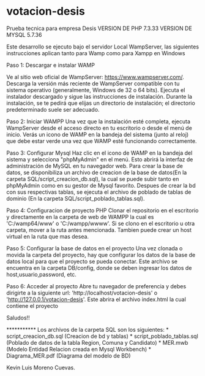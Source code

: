 # votacion-desis
Prueba tecnica para empresa Desis
VERSION DE PHP 7.3.33
VERSION DE MYSQL 5.7.36


Este desarrollo se ejecuto bajo el servidor Local WampServer, las siguientes instrucciones aplican tanto para Wamp como para Xampp en Windows

Paso 1: Descargar e instalar WAMP

Ve al sitio web oficial de WampServer: https://www.wampserver.com/.
Descarga la versión más reciente de WampServer compatible con tu sistema operativo (generalmente, Windows de 32 o 64 bits).
Ejecuta el instalador descargado y sigue las instrucciones de instalación. Durante la instalación, se te pedirá que elijas un directorio de instalación; el directorio predeterminado suele ser adecuado.

Paso 2: Iniciar WAMPP 
Una vez que la instalación esté completa, ejecuta WampServer desde el acceso directo en tu escritorio o desde el menú de inicio. 
Verás un icono de WAMP en la bandeja del sistema (junto al reloj) que debe estar verde una vez que WAMP esté funcionando correctamente.

Paso 3: Configurar Mysql
Haz clic en el icono de WAMP en la bandeja del sistema y selecciona "phpMyAdmin" en el menú. Esto abrirá la interfaz de administración de MySQL en tu navegador web.
Para crear la base de datos, se disponibiliza un archivo de creacion de la base de datos(En la carpeta SQL/script_creacion_db.sql), 
la cual se puede subir tanto en phpMyAdmin como en su gestor de Mysql favorito.
Despues de crear la bd con sus respectivas tablas, se ejecuta el archivo de poblado de tablas de dominio (En la carpeta SQL/script_poblado_tablas.sql).

Paso 4: Configuracion de proyecto PHP
Clonar el repositorio en el escritorio y directamente en la carpeta de web de WAMPP la cual es 'C:/wamp64/www' o 'C:/wampp/wwww'.
Si se clono en el escritorio u otra carpeta, mover a la ruta antes mencionada.
Tambien puede crear un host virtual en la ruta que mas desea.

Paso 5: Configurar la base de datos en el proyecto
Una vez clonada o movida la carpeta del proyecto, hay que configurar los datos de la base de datos local para que el proyecto se pueda conectar.
Este archivo se encuentra en la carpeta DB/config, donde se deben ingresar los datos de host,usuario,password, etc.

Paso 6: Acceder al proyecto
Abre tu navegador de preferencia y debes dirigirte a la siguiente url: 'http://localhost/votacion-desis' o 'http://127.0.0.1/votacion-desis'.
Este abrira el archivo index.html la cual contiene el proyecto

Saludos!!

*********** Los archivos de la carpeta SQL son los siguientes:
	* script_creacion_db.sql (Creacion de bd y tablas)
	* script_poblado_tablas.sql (Poblado de datos de la tabla Region, Comuna y Candidato)
	* MER.mwb (Modelo Entidad Relacion creada en Mysql Workbench)
	* Diagrama_MER.pdf (Diagrama del modelo de BD)

Kevin Luis Moreno Cuevas.

